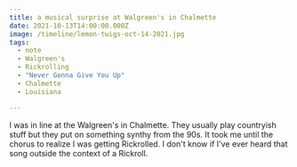```yaml
---
title: a musical surprise at Walgreen's in Chalmette
date: 2021-10-13T14:00:00.000Z
image: /timeline/lemon-twigs-oct-14-2021.jpg
tags:
  - note 
  - Walgreen's
  - Rickrolling
  - "Never Gonna Give You Up"
  - Chalmette
  - Louisiana

---
```


I was in line at the Walgreen's in Chalmette. They usually play countryish stuff but they put on something synthy from the 90s. It took me until the chorus to realize I was getting Rickrolled. I don't know if I've ever heard that song outside the context of a Rickroll.
